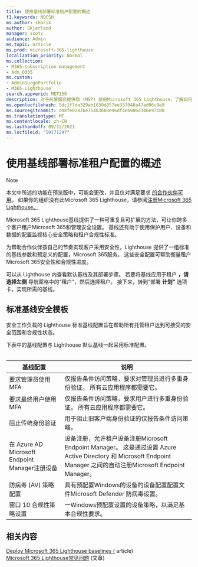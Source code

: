```yaml
---
title: 使用基线部署标准租户配置的概述
f1.keywords: NOCSH
ms.author: sharik
author: SKjerland
manager: scotv
audience: Admin
ms.topic: article
ms.prod: microsoft-365-lighthouse
localization_priority: Normal
ms.collection:
- M365-subscription-management
- Adm_O365
ms.custom:
- AdminSurgePortfolio
- M365-Lighthouse
search.appverid: MET150
description: 对于托管服务提供商 (MSP) 使用Microsoft 365 Lighthouse，了解如何使用基线部署标准租户配置。
ms.openlocfilehash: 5dc1f7da329ab1630d857ee337048a47ad06c9e9
ms.sourcegitcommit: d08fe0282be75483608e96df4e6986d346e97180
ms.translationtype: MT
ms.contentlocale: zh-CN
ms.lasthandoff: 09/12/2021
ms.locfileid: "59171297"
---
```

# <a name="overview-of-using-baselines-to-deploy-standard-tenant-configurations"></a>使用基线部署标准租户配置的概述 

> [!NOTE]
> 本文中所述的功能在预览版中，可能会更改，并且仅对满足要求 [的合作伙伴可用](m365-lighthouse-requirements.md)。 如果你的组织没有此Microsoft 365 Lighthouse，请参阅[注册Microsoft 365 Lighthouse。](m365-lighthouse-sign-up.md)

Microsoft 365 Lighthouse基线提供了一种可重复且可扩展的方法，可让你跨多个客户租户Microsoft 365和管理安全设置。 基线还有助于使用保护用户、设备和数据的配置监视核心安全策略和租户合规性标准。

为帮助合作伙伴按自己的节奏实现客户采用安全性，Lighthouse 提供了一组标准的基线参数和预定义的配置，Microsoft 365服务。 这些安全配置可帮助衡量租户Microsoft 365安全性和合规性进度。

可以从 Lighthouse 内查看默认基线及其部署步骤。 若要将基线应用于租户 **，请选择左侧** 导航窗格中的"租户"，然后选择租户。 接下来，转到"部署 **计划"** 选项卡，实现所需的基线。

## <a name="standard-baseline-security-templates"></a>标准基线安全模板

安全工作负载的 Lighthouse 标准基线配置旨在帮助所有托管租户达到可接受的安全范围和合规性状态。

下表中的基线配置与 Lighthouse 默认基线一起采用标准配置。<br><br>

| 基线配置 | 说明 |
|--|--|
| 要求管理员使用 MFA | 仅报告条件访问策略，要求对管理员进行多重身份验证。 所有云应用程序都需要它。 |
| 要求最终用户使用 MFA | 仅报告条件访问策略，要求用户进行多重身份验证。 所有云应用程序都需要它。 |
| 阻止传统身份验证 | 用于阻止旧客户端身份验证的仅报告条件访问策略。 |
| 在 Azure AD Microsoft Endpoint Manager注册设备 | 设备注册，允许租户设备注册Microsoft Endpoint Manager。 这是通过设置 Azure Active Directory 和 Microsoft Endpoint Manager 之间的自动注册Microsoft Endpoint Manager。 |
| 防病毒 (AV) 策略配置 | 具有预配置Windows的设备的设备配置配置文件Microsoft Defender 防病毒设置。 |
| 窗口 10 合规性策略设置 | 一Windows预配置设置的设备策略，以满足基本合规性要求。 |

## <a name="related-content"></a>相关内容

[Deploy Microsoft 365 Lighthouse baselines (](m365-lighthouse-deploy-baselines.md) article) \
[Microsoft 365 Lighthouse常见问题](m365-lighthouse-faq.yml) (文章) 
